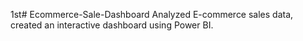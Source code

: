 1st# Ecommerce-Sale-Dashboard
Analyzed E-commerce sales data, created an interactive dashboard using Power BI.
